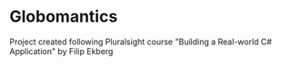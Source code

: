 # Globomantics
Project created following Pluralsight course "Building a Real-world C# Application" by Filip Ekberg
